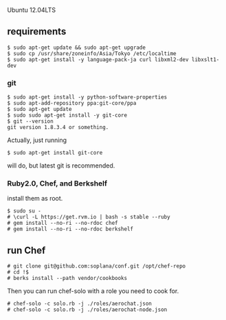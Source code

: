 Ubuntu 12.04LTS

## requirements

    $ sudo apt-get update && sudo apt-get upgrade
    $ sudo cp /usr/share/zoneinfo/Asia/Tokyo /etc/localtime
    $ sudo apt-get install -y language-pack-ja curl libxml2-dev libxslt1-dev


### git

    $ sudo apt-get install -y python-software-properties
    $ sudo apt-add-repository ppa:git-core/ppa
    $ sudo apt-get update
    $ sudo sudo apt-get install -y git-core
    $ git --version
    git version 1.8.3.4 or something.

Actually, just running 

    $ sudo apt-get install git-core

will do, but latest git is recommended.


### Ruby2.0, Chef, and Berkshelf

install them as root.

    $ sudo su -
    # \curl -L https://get.rvm.io | bash -s stable --ruby
    # gem install --no-ri --no-rdoc chef
    # gem install --no-ri --no-rdoc berkshelf


## run Chef

    # git clone git@github.com:soplana/conf.git /opt/chef-repo
    # cd !$
    # berks install --path vendor/cookbooks

Then you can run chef-solo with a role you need to cook for.

    # chef-solo -c solo.rb -j ./roles/aerochat.json
    # chef-solo -c solo.rb -j ./roles/aerochat-node.json

